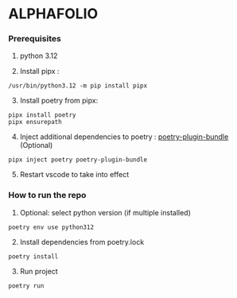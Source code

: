 # ALPHAFOLIO

### Prerequisites

1. python 3.12

2. Install pipx :

```
/usr/bin/python3.12 -m pip install pipx
```

3. Install poetry from pipx:

```
pipx install poetry
pipx ensurepath
```

4. Inject additional dependencies to poetry : [poetry-plugin-bundle](https://github.com/python-poetry/poetry-plugin-bundle) (Optional)

```
pipx inject poetry poetry-plugin-bundle
```

5. Restart vscode to take into effect

### How to run the repo

1. Optional: select python version (if multiple installed)

```
poetry env use python312
```

2. Install dependencies from poetry.lock

```
poetry install
```

3. Run project

```
poetry run
```

